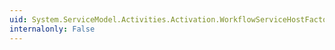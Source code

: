 ```yaml
---
uid: System.ServiceModel.Activities.Activation.WorkflowServiceHostFactory.CreateWorkflowServiceHost(System.ServiceModel.Activities.WorkflowService,System.Uri[])
internalonly: False
---
```

